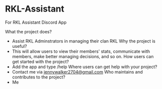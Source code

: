 # RKL-Assistant
For RKL Assistant Discord App

What the project does?
- Assist RKL Adminstrators in managing their clan RKL
Why the project is useful?
- This will allow users to view their members' stats, communicate with members, make better managing decisions, and so on.
How users can get started with the project?
- Add the app and type /help
Where users can get help with your project?
- Contact me via jennywalker2704@gmail.com
Who maintains and contributes to the project?
- Me
